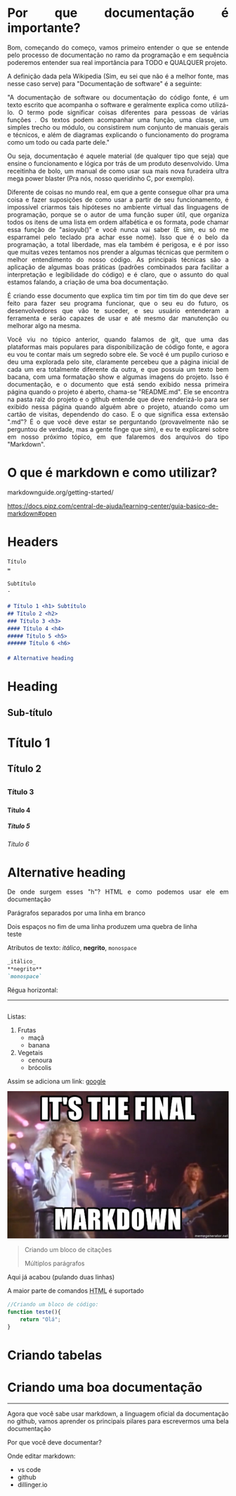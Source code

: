 <div style='text-align: justify'>

Por que documentação é importante?
=

Bom, começando do começo, vamos primeiro entender o que se entende pelo processo de documentação no ramo da programação e em sequência poderemos entender sua real importância para TODO e QUALQUER projeto. 

A definição dada pela Wikipedia (Sim, eu sei que não é a melhor fonte, mas nesse caso serve) para "Documentação de software" é a seguinte:

"A documentação de software ou documentação do código fonte, é um texto escrito que acompanha o software e geralmente explica como utilizá-lo. O termo pode significar coisas diferentes para pessoas de várias funções . Os textos podem acompanhar uma função, uma classe, um simples trecho ou módulo, ou consistirem num conjunto de manuais gerais e técnicos, e além de diagramas explicando o funcionamento do programa como um todo ou cada parte dele."

Ou seja, documentação é aquele material (de qualquer tipo que seja) que ensine o funcionamento e lógica por trás de um produto desenvolvido. Uma receitinha de bolo, um manual de como usar sua mais nova furadeira ultra mega power blaster (Pra nós, nosso queridinho C, por exemplo).

Diferente de coisas no mundo real, em que a gente consegue olhar pra uma coisa e fazer suposições de como usar a partir de seu funcionamento, é impossível criarmos tais hipóteses no ambiente virtual das linguagens de programação, porque se o autor de uma função super útil, que organiza todos os itens de uma lista em ordem alfabética e os formata, pode chamar essa função de "asioyub()" e você nunca vai saber (E sim, eu só me esparramei pelo teclado pra achar esse nome). Isso que é o belo da programação, a total liberdade, mas ela também é perigosa, e é por isso que muitas vezes tentamos nos prender a algumas técnicas que permitem o melhor entendimento do nosso código. As principais técnicas são a aplicação de algumas boas práticas (padrões combinados para facilitar a interpretação e legibilidade do código) e é claro, que o assunto do qual estamos falando, a criação de uma boa documentação.

É criando esse documento que explica tim tim por tim tim do que deve ser feito para fazer seu programa funcionar, que o seu eu do futuro, os desenvolvedores que vão te suceder, e seu usuário entenderam a ferramenta e serão capazes de usar e até mesmo dar manutenção ou melhorar algo na mesma.

Você viu no tópico anterior, quando falamos de git, que uma das plataformas mais populares para disponibilização de código fonte, e agora eu vou te contar mais um segredo sobre ele. Se você é um pupílo curioso e deu uma explorada pelo site, claramente percebeu que a página inicial de cada um era totalmente diferente da outra, e que possuia um texto bem bacana, com uma formatação show e algumas imagens do projeto. Isso é documentação, e o documento que está sendo exibido nessa primeira página quando o projeto é aberto, chama-se "README.md". Ele se encontra na pasta raíz do projeto e o github entende que deve renderizá-lo para ser exibido nessa página quando alguém abre o projeto, atuando como um cartão de visitas, dependendo do caso. E o que significa essa extensão ".md"? É o que você deve estar se perguntando (provavelmente não se perguntou de verdade, mas a gente finge que sim), e eu te explicarei sobre em nosso próximo tópico, em que falaremos dos arquivos do tipo "Markdown".

O que é markdown e como utilizar?
=
markdownguide.org/getting-started/

https://docs.pipz.com/central-de-ajuda/learning-center/guia-basico-de-markdown#open


Headers
=
```markdown
Título
=

Subtítulo
-

# Título 1 <h1> Subtítulo
## Título 2 <h2>
### Título 3 <h3>
#### Título 4 <h4>
##### Título 5 <h5>
###### Título 6 <h6>

# Alternative heading
```

Heading
=

Sub-título
-
# Título 1
## Título 2 <h2> 
### Título 3 <h3>
#### Título 4 <h4>
##### Título 5 <h5>
###### Título 6 <h6>

# Alternative heading

De onde surgem esses "h"? HTML e como podemos usar ele em documentação

Parágrafos separados por uma linha em branco

Dois espaços no fim de uma linha produzem uma quebra de linha  
teste

Atributos de texto: _itálico_, **negrito**, `monospace`

```markdown
_itálico_
**negrito**
`monospace`
```

Régua horizontal:

---

```markdown

```

Listas:
1. Frutas
    * maçã
    * banana
2. Vegetais
    - cenoura
    - brócolis

Assim se adiciona um link: [google](htt´://google.com)

![Image](../images/teste.png "icon")

> Criando um bloco de citações
>
> Múltiplos parágrafos

Aqui já acabou (pulando duas linhas)


A maior parte de comandos <abbr title="Hypertext Markup Language">HTML</abbr> é suportado

``` js
//Criando um bloco de código:
function teste(){
    return "Olá";
}
```

Criando tabelas
=


Criando uma boa documentação
=
---

Agora que você sabe usar markdown, a linguagem oficial da documentação no github, vamos aprender os principais pilares para escrevermos uma bela documentação

Por que você deve documentar?

Onde editar markdown:
- vs code
- github
- dillinger.io

</div>